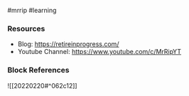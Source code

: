 #mrrip 
#learning

### Resources
- Blog: https://retireinprogress.com/
- Youtube Channel: https://www.youtube.com/c/MrRipYT

### Block References
![[20220220#^062c12]]
